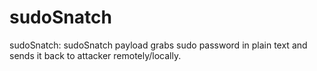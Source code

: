 # sudoSnatch
sudoSnatch: sudoSnatch payload grabs sudo password in plain text and sends it back to attacker remotely/locally.
